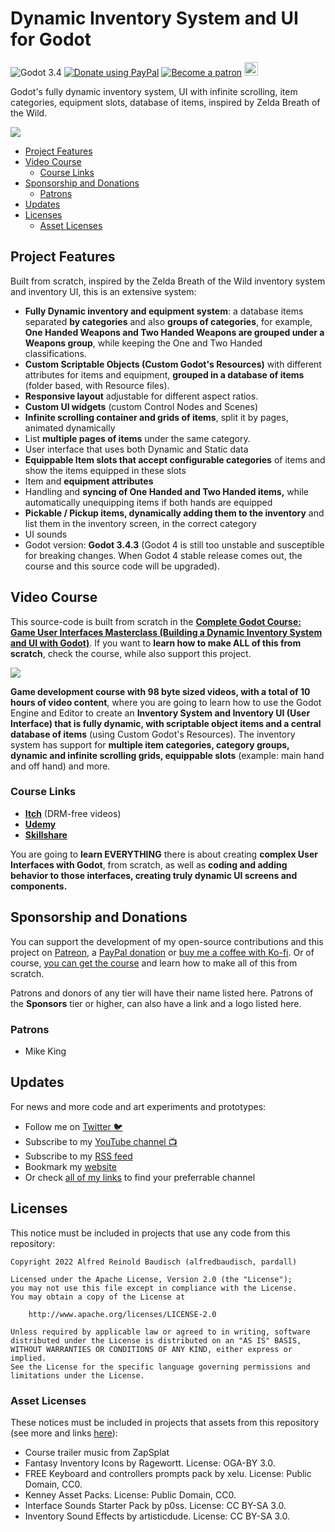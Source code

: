 # Dynamic Inventory System and UI for Godot
![Godot 3.4](https://img.shields.io/badge/godot-v3.4-%23478cbf) [![Donate using PayPal](https://raw.githubusercontent.com/laurent22/joplin/dev/Assets/WebsiteAssets/images/badges/Donate-PayPal-green.svg)](https://www.paypal.com/donate?hosted_button_id=FC5FTRRE3548C) [![Become a patron](https://raw.githubusercontent.com/laurent22/joplin/dev/Assets/WebsiteAssets/images/badges/Patreon-Badge.svg)](https://www.patreon.com/alfredbaudisch) <a href='https://ko-fi.com/alfredbaudisch' target='_blank'><img height='22' style='border:0px;height:22px;' src='https://az743702.vo.msecnd.net/cdn/kofi3.png?v=0' border='0' alt='Buy Me a Coffee at ko-fi.com' title='Buy Me a Coffee at ko-fi.com' /></a>

Godot's fully dynamic inventory system, UI with infinite scrolling, item categories, equipment slots, database of items, inspired by Zelda Breath of the Wild.

![](./Assets/Docs/GodotInventoryUI-FinalSystem3.gif)

-   [Project Features](#project-features)
-   [Video Course](#video-course)
    -   [Course Links](#course-links)
-   [Sponsorship and Donations](#sponsorship-and-donations)
    -   [Patrons](#patrons)
-   [Updates](#updates)
-   [Licenses](#licenses)
    -   [Asset Licenses](#asset-licenses)

## Project Features
Built from scratch, inspired by the Zelda Breath of the Wild inventory system and inventory UI, this is an extensive system:

-   **Fully Dynamic inventory and equipment system**: a database items separated **by categories** and also **groups of categories**, for example,  **One Handed Weapons and Two Handed Weapons are grouped under a Weapons group**, while keeping the One and Two Handed classifications.
- **Custom Scriptable Objects (Custom Godot's Resources)** with different attributes for items and equipment, **grouped in a database of items** (folder based, with Resource files).
-   **Responsive layout** adjustable for different aspect ratios.
-   **Custom UI widgets** (custom Control Nodes and Scenes)
-   **Infinite scrolling container and grids of items**, split it by pages, animated dynamically
-   List **multiple pages of items** under the same category.
-   User interface that uses both Dynamic and Static data
-   **Equippable Item slots that accept configurable categories** of items and show the items equipped in these slots
-   Item and **equipment attributes**
-   Handling and **syncing of One Handed and Two Handed items,** while automatically unequipping items if both hands are equipped
-  **Pickable / Pickup items, dynamically adding them to the inventory** and list them in the inventory screen, in the correct category
- UI sounds
- Godot version: **Godot 3.4.3** (Godot 4 is still too unstable and susceptible for breaking changes. When Godot 4 stable release comes out, the course and this source code will be upgraded).  

## Video Course
This source-code is built from scratch in the [**Complete Godot Course: Game User Interfaces Masterclass (Building a Dynamic Inventory System and UI with Godot)**](https://bit.ly/GodotUI). If you want to **learn how to make ALL of this from scratch**, check the course, while also support this project.

[![](./Assets/Docs/courseThumb-YouTube.jpg)](https://bit.ly/GodotUI)

**Game development course with 98 byte sized videos, with a total of 10 hours of video content**, where you are going to learn how to use the Godot Engine and Editor to create an **Inventory System and Inventory UI (User Interface) that is fully dynamic, with scriptable object items and a central database of items** (using Custom Godot's Resources). The inventory system has support for **multiple item categories, category groups, dynamic and infinite scrolling grids, equippable slots** (example: main hand and off hand) and more.  

### Course Links
- **[Itch](https://bit.ly/GodotUI)** (DRM-free videos)
- **[Udemy](https://bit.ly/GodotUIUdemy)**
- **[Skillshare](https://skl.sh/35VyvE1)**

You are going to **learn EVERYTHING** there is about creating **complex User Interfaces with Godot**, from scratch, as well as **coding and adding behavior to those interfaces, creating truly dynamic UI screens and components.**  

## Sponsorship and Donations
You can support the development of my open-source contributions and this project on [Patreon](https://www.patreon.com/alfredbaudisch), a [PayPal donation](https://www.paypal.com/donate?hosted_button_id=FC5FTRRE3548C) or [buy me a coffee with Ko-fi](https://ko-fi.com/alfredbaudisch). Or of course, [you can get the course](https://bit.ly/GodotUI) and learn how to make all of this from scratch.

Patrons and donors of any tier will have their name listed here. Patrons of the **Sponsors** tier or higher, can also have a link and a logo listed here.

### Patrons
-   Mike King

## Updates
For news and more code and art experiments and prototypes:

- Follow me on [Twitter 🐦](https://twitter.com/alfredbaudisch)
- Subscribe to my [YouTube channel 📺](https://www.youtube.com/alfredbaudischcreations)
- Subscribe to my [RSS feed](https://alfredbaudisch.com/feed)
- Bookmark my [website](https://alfredbaudisch.com)
- Or check [all of my links](https://linktr.ee/alfredbaudisch) to find your preferrable channel

## Licenses
This notice must be included in projects that use any code from this repository:

```
Copyright 2022 Alfred Reinold Baudisch (alfredbaudisch, pardall)

Licensed under the Apache License, Version 2.0 (the "License");
you may not use this file except in compliance with the License.
You may obtain a copy of the License at

    http://www.apache.org/licenses/LICENSE-2.0

Unless required by applicable law or agreed to in writing, software
distributed under the License is distributed on an "AS IS" BASIS,
WITHOUT WARRANTIES OR CONDITIONS OF ANY KIND, either express or implied.
See the License for the specific language governing permissions and
limitations under the License.
```

### Asset Licenses
These notices must be included in projects that assets from this repository (see more and links [here](./LICENSE_ASSETS.md)):

-   Course trailer music from ZapSplat
-   Fantasy Inventory Icons by Ragewortt. License: OGA-BY 3.0.
-   FREE Keyboard and controllers prompts pack by xelu. License: Public Domain, CC0.
-   Kenney Asset Packs. License: Public Domain, CC0.
-   Interface Sounds Starter Pack by p0ss. License: CC BY-SA 3.0.
-   Inventory Sound Effects by artisticdude. License: CC BY-SA 3.0.
